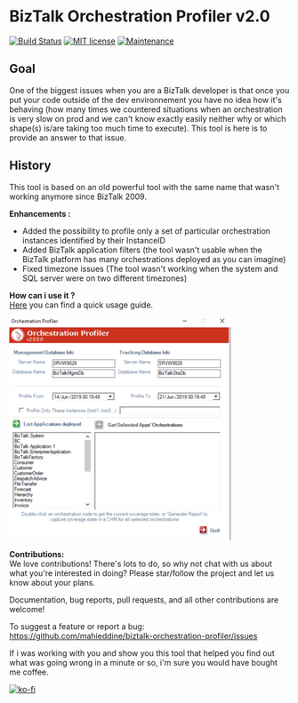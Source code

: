 # BizTalk Orchestration Profiler v2.0

[![Build Status](https://travis-ci.org/mahieddine/biztalk-orchestration-profiler.svg?branch=master)](https://travis-ci.org/mahieddine/biztalk-orchestration-profiler)
[![MIT license](https://img.shields.io/badge/License-MIT-blue.svg)](https://lbesson.mit-license.org/)
[![Maintenance](https://img.shields.io/badge/Maintained%3F-yes-green.svg)](https://GitHub.com/Naereen/StrapDown.js/graphs/commit-activity)    

## Goal 
One of the biggest issues when you are a BizTalk developer is that once you put your code outside of the dev environnement you have no idea how it's behaving (how many times we countered situations when an orchestration is very slow on prod and we can't know exactly easily neither why or which shape(s) is/are taking too much time to execute). This tool is here is to provide an answer to that issue. 

## History
This tool is based on an old powerful tool with the same name that wasn't working anymore since BizTalk 2009.

**Enhancements :**

* Added the possibility to profile only a set of particular orchestration instances identified by their InstanceID
* Added BizTalk application filters (the tool wasn't usable when the BizTalk platform has many orchestrations deployed as you can imagine)
* Fixed timezone issues (The tool wasn't working when the system and SQL server were on two different timezones)

**How can i use it ?**  
[Here](https://github.com/mahieddine/biztalk-orchestration-profiler/blob/master/Docs/README.md) you can find a quick usage guide.

![](Docs/Home_Screen.png)

**Contributions:**  
We love contributions! There's lots to do, so why not chat with us about what you're interested in doing? Please star/follow the project and let us know about your plans.

Documentation, bug reports, pull requests, and all other contributions are welcome!

To suggest a feature or report a bug: https://github.com/mahieddine/biztalk-orchestration-profiler/issues

If i was working with you and show you this tool that helped you find out what was going wrong in a minute or so, i'm sure you would have bought me coffee.  


[![ko-fi](https://www.ko-fi.com/img/githubbutton_sm.svg)](https://ko-fi.com/Q5Q5XP49)
